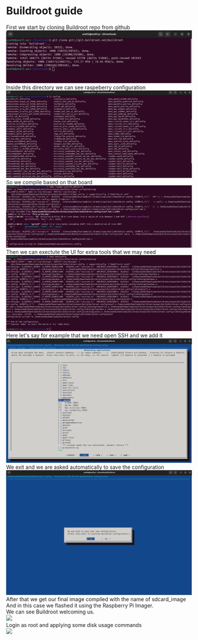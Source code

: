 # Buildroot guide

First we start by cloning Buildroot repo from github<br>
![](buildroot_evidence/cloning_repo_1.png)  
Inside this directory we can see raspeberry configuration  
![](buildroot_evidence/checking_for_boards_2.png)  
So we compile based on that board  
![](buildroot_evidence/selecting_raspberry_3.png)  
Then we can exectute the UI for extra tools that we may need  
![](buildroot_evidence/Executing_the_UI_4.png)  
Here let's say for example that we need open SSH and we add it  
![](buildroot_evidence/Selecting_openssh_as_a_module_example_5.png)  
We exit and we are asked automatically to save the configuration  
![](buildroot_evidence/save_configuration_and_make_the_file_6.png)  
After that we get our final image compiled with the name of sdcard_image  
And in this case we flashed it using the Raspberry Pi Imager.  
We can see Buildroot welcoming us.    
![](buildroot_evidence/Buildroot_login_7.jpg)  
Login as root and applying some disk usage commands  
![](buildroot_evidence/applying_commands_8.jpg)
